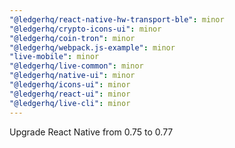 ```yaml
---
"@ledgerhq/react-native-hw-transport-ble": minor
"@ledgerhq/crypto-icons-ui": minor
"@ledgerhq/coin-tron": minor
"@ledgerhq/webpack.js-example": minor
"live-mobile": minor
"@ledgerhq/live-common": minor
"@ledgerhq/native-ui": minor
"@ledgerhq/icons-ui": minor
"@ledgerhq/react-ui": minor
"@ledgerhq/live-cli": minor
---
```


Upgrade React Native from 0.75 to 0.77
